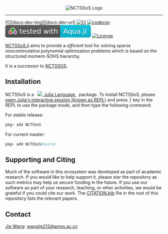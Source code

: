 <div align="center">
<picture>
  <source media="(prefers-color-scheme: dark)" srcset="docs/src/assets/dark_logo.png">
  <source media="(prefers-color-scheme: light)" srcset="docs/src/assets/light_logo.png">
  <img alt="NCTSSoS Logo">
</picture>
</div>

---
[![][docs-dev-img]][docs-dev-url]
[![CI][main-ci-img]][main-ci-url]
[![codecov][codecov-img]][codecov-url]
[![Aqua QA](https://raw.githubusercontent.com/JuliaTesting/Aqua.jl/master/badge.svg)](https://github.com/JuliaTesting/Aqua.jl)
[![License](https://img.shields.io/badge/License-MIT-blue.svg)](https://opensource.org/licenses/MIT)

[NCTSSoS.jl](https://github.com/wangjie212/NCTSSoS) aims to provide a *efficient* tool for solving sparse noncommutative polynomial optimization problems which is based on the structured moment-SOHS hierarchy.

It is a successor to [NCTSSOS](https://github.com/wangjie212/NCTSSOS).

## Installation

<p>
NCTSSoS is a &nbsp;
    <a href="https://julialang.org">
        <img src="https://raw.githubusercontent.com/JuliaLang/julia-logo-graphics/master/images/julia.ico" width="16em">
        Julia Language
    </a>
    &nbsp; package. To install NCTSSoS,
    please <a href="https://docs.julialang.org/en/v1/manual/getting-started/">open
    Julia's interactive session (known as REPL)</a> and press <kbd>]</kbd> key in the REPL to use the package mode, and then type the following command:
</p>

For stable release:

```julia
pkg> add NCTSSoS 
```

For current master:

```julia
pkg> add NCTSSoS#master
```
[main-ci-img]: https://github.com/wangjie212/NCTSSoS.jl/actions/workflows/CI.yml/badge.svg
[main-ci-url]: https://github.com/wangjie212/NCTSSoS.jl/actions/workflows/CI.yml

[codecov-img]: https://codecov.io/gh/wangjie212/NCTSSoS.jl/branch/main/graph/badge.svg
[codecov-url]: https://codecov.io/gh/wangjie212/NCTSSoS.jl

[docs-stable-img]: https://img.shields.io/badge/docs-stable-blue.svg
[docs-stable-url]: https://wangjie212.github.io/NCTSSoS.jl/stable

## Supporting and Citing

Much of the software in this ecosystem was developed as part of academic research. If you would like to help support it, please star the repository as such metrics may help us secure funding in the future. If you use our software as part of your research, teaching, or other activities, we would be grateful if you could cite our work. The [CITATION.bib](CITATION.bib) file in the root of this repository lists the relevant papers.

## Contact
[Jie Wang](https://wangjie212.github.io/jiewang/): wangjie212@amss.ac.cn
